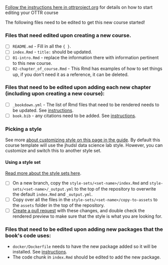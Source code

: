 
[Follow the instructions here in ottrproject.org](https://www.ottrproject.org/writing_content.html) for details on how to start editing your OTTR course

The following files need to be edited to get this new course started!

### Files that need edited upon creating a new course.

- [ ] `README.md` - Fill in all the `{ }`.
- [ ] `index.Rmd` - `title:` should be updated.
- [ ] `01-intro.Rmd` - replace the information there with information pertinent to this new course.
- [ ] `02-chapter_of_course.Rmd` - This Rmd has examples of how to set things up, if you don't need it as a reference, it can be deleted.

### Files that need to be edited upon adding each new chapter (including upon creating a new course):

- [ ] `_bookdown.yml` - The list of Rmd files that need to be rendered needs to be updated. See [instructions](https://www.ottrproject.org/examples.html#publishing-with-bookdown).
- [ ] `book.bib` - any citations need to be added. See [instructions](https://www.ottrproject.org/more_features.html#citing-sources).

### Picking a style

See more [about customizing style on this page in the guide](https://www.ottrproject.org/customize-style.html).
By default this course template will use the jhudsl data science lab style. However, you can customize and switch this to another style set.

#### Using a style set

[Read more about the style sets here](https://www.ottrproject.org/customize-style.html#Using_a_style_set).

- [ ] On a new branch, copy the `style-sets/<set-name>/index.Rmd` and `style-sets/<set-name>/_output.yml` to the top of the repository to overwrite the default `index.Rmd` and `_output.yml`.
- [ ] Copy over all the files in the `style-sets/<set-name>/copy-to-assets` to the `assets` folder in the top of the repository.
- [ ] [Create a pull request](https://github.com/jhudsl/OTTR_Template/wiki/Start-editing-your-course#getting-started-with-the-github-workflow) with these changes, and double check the rendered preview to make sure that the style is what you are looking for.

### Files that need to be edited upon adding new packages that the book's code uses:

- `docker/Dockerfile` needs to have the new package added so it will be installed. See [instructions](https://www.ottrproject.org/customize-docker.html).
- The code chunk in `index.Rmd` should be edited to add the new package.
